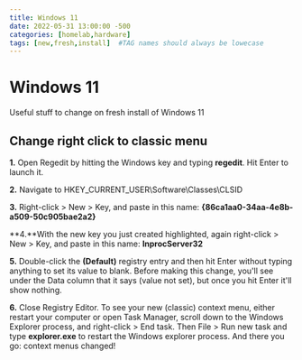 ```yaml
---
title: Windows 11
date: 2022-05-31 13:00:00 -500
categories: [homelab,hardware]
tags: [new,fresh,install]  #TAG names should always be lowecase
---
```


# Windows 11
Useful stuff to change on fresh install of Windows 11

## Change right click to classic menu

**1.** Open Regedit by hitting the Windows key and typing **regedit**. Hit Enter to launch it.

**2.** Navigate to HKEY_CURRENT_USER\Software\Classes\CLSID

**3.** Right-click > New > Key, and paste in this name: **{86ca1aa0-34aa-4e8b-a509-50c905bae2a2}**

**4.**With the new key you just created highlighted, again right-click > New > Key, and paste in this name: **InprocServer32**

**5.** Double-click the **(Default)** registry entry and then hit Enter without typing anything to set its value to blank. Before making this change, you'll see under the Data column that it says (value not set), but once you hit Enter it'll show nothing.

**6.** Close Registry Editor. To see your new (classic) context menu, either restart your computer or open Task Manager, scroll down to the Windows Explorer process, and right-click > End task. Then File > Run new task and type **explorer.exe** to restart the Windows explorer process. And there you go: context menus changed!